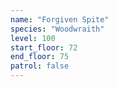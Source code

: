 ```yaml
---
name: "Forgiven Spite"
species: "Woodwraith"
level: 100
start_floor: 72
end_floor: 75
patrol: false
---
```

